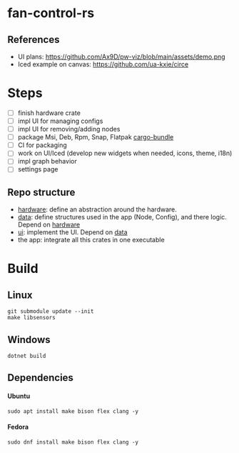 # fan-control-rs

## References
- UI plans: https://github.com/Ax9D/pw-viz/blob/main/assets/demo.png
- Iced example on canvas: https://github.com/ua-kxie/circe


# Steps
- [ ] finish hardware crate
- [ ] impl UI for managing configs
- [ ] impl UI for removing/adding nodes
- [ ] package Msi, Deb, Rpm, Snap, Flatpak [cargo-bundle](https://github.com/burtonageo/cargo-bundle)
- [ ] CI for packaging
- [ ] work on UI/Iced (develop new widgets when needed, icons, theme, i18n)
- [ ] impl graph behavior
- [ ] settings page

## Repo structure
- [hardware](./hardware/README.md): define an abstraction around the hardware.
- [data](./data/README.md): define structures used in the app (Node, Config), and there logic. Depend on [hardware](./hardware/README.md)
- [ui](./ui/README.md): implement the UI. Depend on [data](./data/README.md)
- the app: integrate all this crates in one executable


# Build

## Linux
```
git submodule update --init
make libsensors
```
## Windows
```
dotnet build
```
## Dependencies

#### Ubuntu
```
sudo apt install make bison flex clang -y
```
#### Fedora
```
sudo dnf install make bison flex clang -y